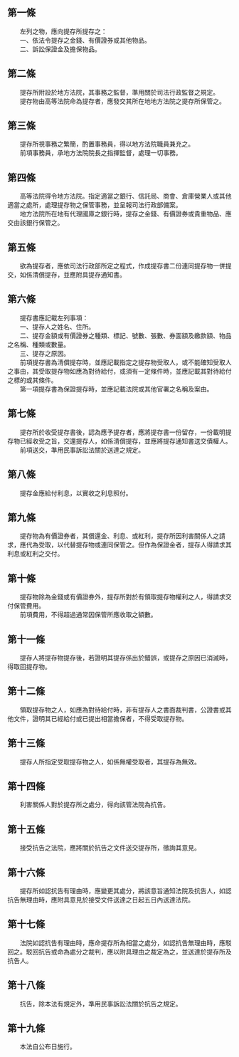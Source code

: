 第一條 
-------
　　左列之物，應向提存所提存之：  
　　一、依法令提存之金錢、有價證券或其他物品。  
　　二、訴訟保證金及擔保物品。  


第二條 
-------
　　提存所附設於地方法院，其事務之監督，準用關於司法行政監督之規定。  
　　提存物由高等法院命為提存者，應發交其所在地地方法院之提存所保管之。  


第三條 
-------
　　提存所視事務之繁簡，酌置事務員，得以地方法院職員兼充之。  
　　前項事務員，承地方法院院長之指揮監督，處理一切事務。  


第四條 
-------
　　高等法院得令地方法院。指定適當之銀行、信託局、商會、倉庫營業人或其他適當之處所，處理提存物之保管事務，並呈報司法行政部備案。  
　　地方法院所在地有代理國庫之銀行時，提存之金錢、有價證券或貴重物品、應交由該銀行保管之。  


第五條 
-------
　　欲為提存者，應依司法行政部所定之程式，作成提存書二份連同提存物一併提交，如係清償提存，並應附具提存通知書。  


第六條 
-------
　　提存書應記載左列事項：  
　　一、提存人之姓名、住所。  
　　二、提存金額或有價證券之種類、標記、號數、張數、券面額及繳款額、物品之名稱、種類或數量。  
　　三、提存之原因。  
　　前項提存書為清償提存時，並應記載指定之提存物受取人，或不能確知受取人之事由，其受取提存物如應為對待給付，或須有一定條件時，並應記載其對待給付之標的或其條件。  
　　第一項提存書為保證提存時，並應記載法院或其他官署之名稱及案由。  


第七條 
-------
　　提存所於收受提存書後，認為應予提存者，應將提存書一份留存，一份載明提存物已經收受之旨，交還提存人，如係清償提存，並應將提存通知書送交債權人。  
　　前項送交，準用民事訴訟法關於送達之規定。  


第八條 
-------
　　提存金應給付利息，以實收之利息照付。  


第九條 
-------
　　提存物為有價證券者，其償還金、利息、或紅利，提存所因利害關係人之請求，應代為受取，以代替提存物或連同保管之。但作為保證金者，提存人得請求其利息或紅利之交付。  


第十條 
-------
　　提存物除為金錢或有價證券外，提存所對於有領取提存物權利之人，得請求交付保管費用。  
　　前項費用，不得超過通常因保管所應收取之額數。  


第十一條 
---------
　　提存人將提存物提存後，若證明其提存係出於錯誤，或提存之原因已消滅時，得取回提存物。  


第十二條 
---------
　　領取提存物之人，如應為對待給付時，非有提存人之書面裁判書，公證書或其他文件，證明其已經給付或已提出相當擔保者，不得受取提存物。  


第十三條 
---------
　　提存人所指定受取提存物之人，如係無權受取者，其提存為無效。  


第十四條 
---------
　　利害關係人對於提存所之處分，得向該管法院為抗告。  


第十五條 
---------
　　接受抗告之法院，應將關於抗告之文件送交提存所，徵詢其意見。  


第十六條 
---------
　　提存所如認抗告有理由時，應變更其處分，將該意旨通知法院及抗告人，如認抗告無理由時，應附具意見於接受文件送達之日起五日內送達法院。  


第十七條 
---------
　　法院如認抗告有理由時，應命提存所為相當之處分，如認抗告無理由時，應駁回之。駁回抗告或命為處分之裁判，應以附具理由之裁定為之，並送達於提存所及抗告人。  


第十八條 
---------
　　抗告，除本法有規定外，準用民事訴訟法關於抗告之規定。  


第十九條 
---------
　　本法自公布日施行。